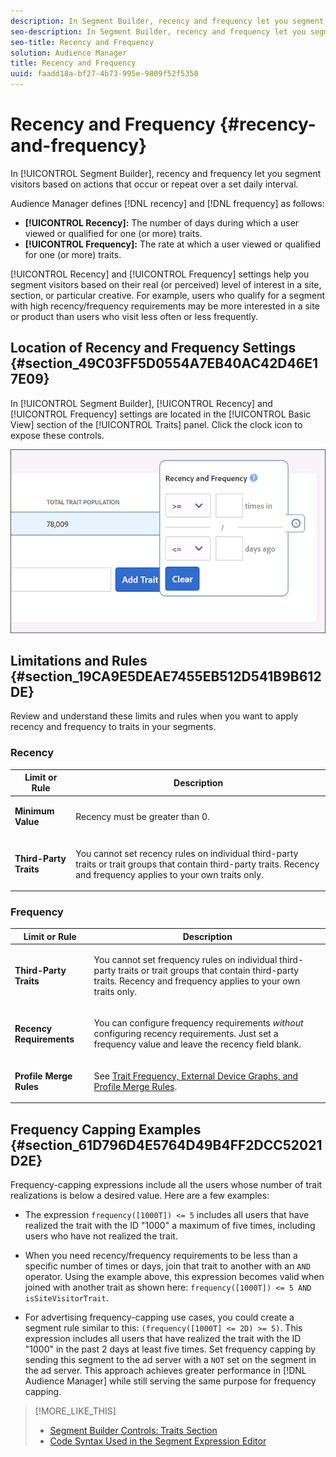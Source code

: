 ```yaml
---
description: In Segment Builder, recency and frequency let you segment visitors based on actions that occur or repeat over a set daily interval.
seo-description: In Segment Builder, recency and frequency let you segment visitors based on actions that occur or repeat over a set daily interval.
seo-title: Recency and Frequency
solution: Audience Manager
title: Recency and Frequency
uuid: faadd18a-bf27-4b73-995e-9809f52f5350
---
```


# Recency and Frequency {#recency-and-frequency}

In [!UICONTROL Segment Builder], recency and frequency let you segment visitors based on actions that occur or repeat over a set daily interval.

Audience Manager defines [!DNL recency] and [!DNL frequency] as follows:

* **[!UICONTROL Recency]:** The number of days during which a user viewed or qualified for one (or more) traits.
* **[!UICONTROL Frequency]:** The rate at which a user viewed or qualified for one (or more) traits.

[!UICONTROL Recency] and [!UICONTROL Frequency] settings help you segment visitors based on their real (or perceived) level of interest in a site, section, or particular creative. For example, users who qualify for a segment with high recency/frequency requirements may be more interested in a site or product than users who visit less often or less frequently.

## Location of Recency and Frequency Settings {#section_49C03FF5D0554A7EB40AC42D46E17E09}

In [!UICONTROL Segment Builder], [!UICONTROL Recency] and [!UICONTROL Frequency] settings are located in the [!UICONTROL Basic View] section of the [!UICONTROL Traits] panel. Click the clock icon to expose these controls.

![](assets/recency_frequency.png)

## Limitations and Rules {#section_19CA9E5DEAE7455EB512D541B9B612DE}

Review and understand these limits and rules when you want to apply recency and frequency to traits in your segments.

### Recency

<table id="table_026064124C694D75B7A960457D50170B"> 
 <thead> 
  <tr> 
   <th colname="col1" class="entry"> Limit or Rule </th> 
   <th colname="col2" class="entry"> Description </th> 
  </tr> 
 </thead>
 <tbody> 
  <tr> 
   <td colname="col1"> <p> <b>Minimum Value</b> </p> </td> 
   <td colname="col2"> <p>Recency must be greater than 0. </p> </td> 
  </tr> 
  <tr> 
   <td colname="col1"> <p> <b>Third-Party Traits</b> </p> </td> 
   <td colname="col2"> <p>You cannot set recency rules on individual third-party traits or trait groups that contain third-party traits. Recency and frequency applies to your own traits only. </p> </td> 
  </tr> 
 </tbody> 
</table>

### Frequency

<table id="table_EBD621D26C8B4D03933E8C0753C892A7"> 
 <thead> 
  <tr> 
   <th colname="col1" class="entry"> Limit or Rule </th> 
   <th colname="col2" class="entry"> Description </th> 
  </tr> 
 </thead>
 <tbody> 
  <tr> 
   <td colname="col1"> <p> <b>Third-Party Traits</b> </p> </td> 
   <td colname="col2"> <p>You cannot set frequency rules on individual third-party traits or trait groups that contain third-party traits. Recency and frequency applies to your own traits only. </p> </td> 
  </tr> 
  <tr> 
   <td colname="col1"> <p> <b>Recency Requirements</b> </p> </td> 
   <td colname="col2"> <p>You can configure frequency requirements <i>without</i> configuring recency requirements. Just set a frequency value and leave the recency field blank. </p> </td> 
  </tr> 
  <tr> 
   <td colname="col1"> <p><b>Profile Merge Rules</b> </p> </td> 
   <td colname="col2"> <p>See <a href="../../faq/faq-profile-merge.md#section_05A3000A36AE43A187526241D99EFD85"> Trait Frequency, External Device Graphs, and Profile Merge Rules</a>. </p> </td> 
  </tr> 
 </tbody> 
</table>

## Frequency Capping Examples {#section_61D796D4E5764D49B4FF2DCC52021D2E}

Frequency-capping expressions include all the users whose number of trait realizations is below a desired value. Here are a few examples:

* The expression `frequency([1000T]) <= 5` includes all users that have realized the trait with the ID "1000" a maximum of five times, including users who have not realized the trait.
* When you need recency/frequency requirements to be less than a specific number of times or days, join that trait to another with an `AND` operator. Using the example above, this expression becomes valid when joined with another trait as shown here: `frequency([1000T]) <= 5 AND isSiteVisitorTrait`.

* For advertising frequency-capping use cases, you could create a segment rule similar to this: `(frequency([1000T] <= 2D) >= 5)`. This expression includes all users that have realized the trait with the ID "1000" in the past 2 days at least five times. Set frequency capping by sending this segment to the ad server with a `NOT` set on the segment in the ad server. This approach achieves greater performance in [!DNL Audience Manager] while still serving the same purpose for frequency capping.

>[!MORE_LIKE_THIS]
>
>* [Segment Builder Controls: Traits Section](../../features/segments/segment-builder.md#reference_131791CC12A6431A8AD5F19F4FB48947)
>* [Code Syntax Used in the Segment Expression Editor](../../features/segments/segment-code-syntax.md#reference_22B665FB13BA473EBDD6668A9966AAD9)
